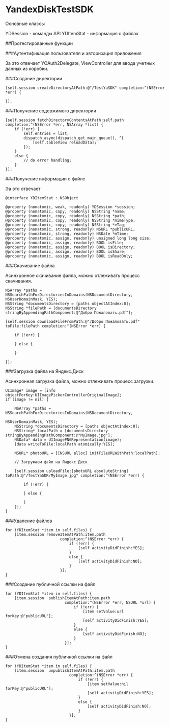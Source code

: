 # YandexDiskTestSDK

Основные классы 

YDSession - команды API
YDItemStat - информация о файлах

##Протестированные функции

###Аутентификация пользователя и авторизация приложения

За это отвечает YOAuth2Delegate, ViewController для ввода учетных данных из коробки.

###Создание директории

```
[self.session createDirectoryAtPath:@"/TestYaSDK" completion:^(NSError *err) {

}];
```

###Получение содержимого директории

```
[self.session fetchDirectoryContentsAtPath:self.path completion:^(NSError *err, NSArray *list) {
    if (!err) {
        self.entries = list;
        dispatch_async(dispatch_get_main_queue(), ^{
            [self.tableView reloadData];
        });
    }
    else {
        // do error handling;
    }
}];
```

###Получение информации о файле

Эа это отвечает 
```
@interface YDItemStat : NSObject

@property (nonatomic, weak, readonly) YDSession *session;
@property (nonatomic, copy, readonly) NSString *name;
@property (nonatomic, copy, readonly) NSString *path;
@property (nonatomic, copy, readonly) NSString *mimeType;
@property (nonatomic, copy, readonly) NSString *eTag;
@property (nonatomic, strong, readonly) NSURL *publicURL;
@property (nonatomic, strong, readonly) NSDate *mTime;
@property (nonatomic, assign, readonly) unsigned long long size;
@property (nonatomic, assign, readonly) BOOL isFile;
@property (nonatomic, assign, readonly) BOOL isDirectory;
@property (nonatomic, assign, readonly) BOOL isShare;
@property (nonatomic, assign, readonly) BOOL isReadOnly;
```

###Скачивание файла

Асинхронное скачивание файла, можно отлеживать процесс скачивания.

```
NSArray *paths = NSSearchPathForDirectoriesInDomains(NSDocumentDirectory, NSUserDomainMask, YES);
NSString *documentsDirectory = [paths objectAtIndex:0];
NSString *filePath = [documentsDirectory stringByAppendingPathComponent:@"Добро Пожаловать.pdf"];

[self.session downloadFileFromPath:@"/Добро Пожаловать.pdf" toFile:filePath completion:^(NSError *err) {

    if (!err) {

    } else {

    }

}];
```

###Загрузка файла на Яндекс.Диск

Асинхронная загрузка файла, можно отлеживать процесс загрузки.

```
UIImage* image = [info objectForKey:UIImagePickerControllerOriginalImage];
if (image != nil) {
    
    NSArray *paths = NSSearchPathForDirectoriesInDomains(NSDocumentDirectory,
                                                         NSUserDomainMask, YES);
    NSString *documentsDirectory = [paths objectAtIndex:0];
    NSString* localPath = [documentsDirectory stringByAppendingPathComponent:@"MyImage.jpg"];
    NSData* data = UIImagePNGRepresentation(image);
    [data writeToFile:localPath atomically:YES];
    
    NSURL* photoURL = [[NSURL alloc] initFileURLWithPath:localPath];
    
    // Загружаем файл на Яндекс.Диск
    
    [self.session uploadFile:[photoURL absoluteString] toPath:@"/TestYaSDK/MyImage.jpg" completion:^(NSError *err) {
        
        if (!err) {
            
        } else {
            
        }
    }];
}
```

###Удаление файлов

```
for (YDItemStat *item in self.files) {
    [item.session removeItemAtPath:item.path
                        completion:^(NSError *err) {
                            if (!err) {
                                [self activityDidFinish:YES];
                            }
                            else {
                                [self activityDidFinish:NO];
                            }
                        }];
}
```

###Создание публичной ссылки на файл

```
for (YDItemStat *item in self.files) {
    [item.session  publishItemAtPath:item.path
                          completion:^(NSError *err, NSURL *url) {
                              if (!err) {
                                  [item setValue:url forKey:@"publicURL"];
                                  [self activityDidFinish:YES];
                              }
                              else {
                                  [self activityDidFinish:NO];
                              }
                          }];
}
```

###Отмена создания публичной ссылки на файл

```
for (YDItemStat *item in self.files) {
    [item.session  unpublishItemAtPath:item.path
                            completion:^(NSError *err) {
                                if (!err) {
                                    [item setValue:nil forKey:@"publicURL"];
                                    [self activityDidFinish:YES];
                                }
                                else {
                                    [self activityDidFinish:NO];
                                }
                            }];
}
```